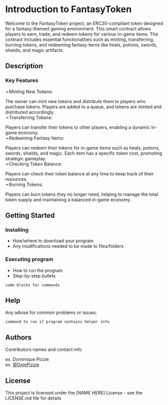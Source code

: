 # Introduction to FantasyToken

Welcome to the FantasyToken project, an ERC20-compliant token designed for a fantasy-themed gaming environment. This smart contract allows players to earn, trade, and redeem tokens for various in-game items. The contract includes essential functionalities such as minting, transferring, burning tokens, and redeeming fantasy items like heals, potions, swords, shields, and magic artifacts.

## Description

### Key Features
➛Minting New Tokens:

The owner can mint new tokens and distribute them to players who purchase tokens. Players are added to a queue, and tokens are minted and distributed accordingly.  
➛Transferring Tokens:

Players can transfer their tokens to other players, enabling a dynamic in-game economy.  
➛Redeeming Fantasy Items:

Players can redeem their tokens for in-game items such as heals, potions, swords, shields, and magic. Each item has a specific token cost, promoting strategic gameplay.  
➛Checking Token Balance:

Players can check their token balance at any time to keep track of their resources.  
➛Burning Tokens:

Players can burn tokens they no longer need, helping to manage the total token supply and maintaining a balanced in-game economy..

## Getting Started

### Installing

* How/where to download your program
* Any modifications needed to be made to files/folders

### Executing program

* How to run the program
* Step-by-step bullets
```
code blocks for commands
```

## Help

Any advise for common problems or issues.
```
command to run if program contains helper info
```

## Authors

Contributors names and contact info

ex. Dominique Pizzie  
ex. [@DomPizzie](https://twitter.com/dompizzie)


## License

This project is licensed under the [NAME HERE] License - see the LICENSE.md file for details
